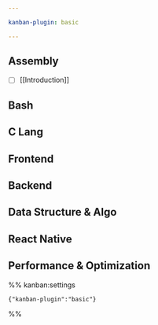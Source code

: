 ```yaml
---

kanban-plugin: basic

---
```


## Assembly

- [ ] [[Introduction]]


## Bash



## C Lang



## Frontend



## Backend



## Data Structure & Algo



## React Native



## Performance & Optimization





%% kanban:settings
```
{"kanban-plugin":"basic"}
```
%%